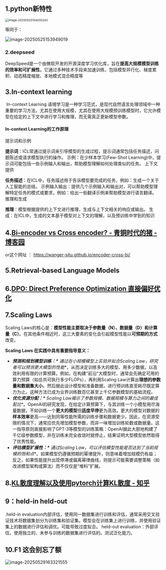 ## 1.python新特性

<img src="C:\Users\ZhuanZ\AppData\Roaming\Typora\typora-user-images\image-20250525154000240.png" alt="image-20250525154000240" style="zoom: 67%;" />

等同于：

![image-20250525153949019](C:\Users\ZhuanZ\AppData\Roaming\Typora\typora-user-images\image-20250525153949019.png)

### 2.deepseed

​	DeepSpeed是一个由微软开发的开源深度学习优化库，旨在**提高大规模模型训练的效率和可扩展性**。它通过多种技术手段来加速训练，包括模型并行化、梯度累积、动态精度缩放、本地模式混合精度等



## 3.In-context learning

​	In-context Learning 语境学习是一种学习范式，是现代自然语言处理领域中一种重要的学习方法，尤其在使用大规模，尤其在使用大规模预训练模型时，它允许模型在给定的上下文中进行学习和推理，而无需真正更新模型参数。

#### In-context Learning的工作原理

提示词和示例

**提示词**：ICL常通过提示词来引导模型的生成过程，提示词通常包括任务描述，问题陈述或请求模型执行的操作。‍‍‍‍‍‍‍‍‍
示例：在少样本学习(Few-Shot Learning)中，提示词可能包括一些示例输入和输出，帮助模型理解如何处理类似的任务。‍‍
上下文提供

**任务描述**：在ICL中，任务描述用于告诉模型要完成的任务，例如：生成一个关于人工智能的总结。‍‍‍‍‍
示例输入输出：提供几个示例输入和输出对，可以帮助模型理解特定任务的模式或要求，例如：给出一些翻译示例来帮助模型进行语言翻译。‍‍
推理和生成‍‍‍

**推理**：模型根据提供的上下文进行推理，生成与上下文相关的响应或输出。‍‍‍‍‍‍
生成：在ICL中，生成的文本基于模型对上下文的理解，以及预训练中学到的知识‍‍‍

## 4.[Bi-encoder vs Cross encoder? - 青铜时代的猪 - 博客园](https://www.cnblogs.com/wanger-sjtu/p/18227082)

or这个网址 ： https://wanger-sjtu.github.io/encoder-cross-bi/

## 5.Retrieval-based Language Models 





## 6.[DPO: Direct Preference Optimization 直接偏好优化](https://www.cnblogs.com/lemonzhang/p/17910358.html)

## 7.Scaling Laws 

Scaling Laws的核心是：**模型性能主要取决于参数量（N）、数据量（D）和计算量（C）**。在其他条件相近时，这三大要素的变化会引起模型性能以**可预期的方式**改变。

**Scaling Laws 在实践中具有重要指导意义：**

- ***预测和规划模型训练：\*** 通过在小规模模型上实验并拟合Scaling Law，研究者可以**预测更大模型的性能**，从而决定训练多大的模型、用多少数据，以高效利用有限的计算预算。例如，在构建“前沿”大模型时，通常会先确定可用的算力预算（如总共可执行多少FLOPs），再利用Scaling Law计算出**理想的参数量和数据集大小**。然后据此设计模型和准备数据，进行预训练直至耗尽既定算力为止。这种方法已成为业界训练数百亿甚至上千亿参数模型的基础流程。
- ***优化资源分配：\*** Scaling Law揭示了**参数规模、数据规模与算力之间的最佳配比**。OpenAI的研究发现，在给定计算预算下，与其训练一个小模型用尽海量数据，不如训练一个**更大的模型**但**适度早停**更为高效。更大的模型对数据的**样本效率**更高——达到同等性能所需的训练步骤和数据更少。因此，在资源受限的情况下，通常应优先增加模型参数，而非一味增加训练轮数或数据量。这一指导原则直接影响了GPT-3等模型的训练策略：OpenAI据此大胆地构建了千亿级参数模型，并在训练未完全收敛时就停止，结果证明大型模型依然取得了优秀性能。
- ***评估模型扩展性：\*** 通过Scaling Law，可以评估模型性能是否达到了当前规模的**饱和点**。如果模型仍遵循预期的幂律提升，则意味着增加规模仍有益；反之，如果性能提升出现停滞或偏离幂律曲线，则提示可能需要调整策略（如改进模型架构或算法）而不仅仅是“堆料”扩展。

## 8.[KL散度理解以及使用pytorch计算KL散度 - 知乎](https://zhuanlan.zhihu.com/p/339613080)

## 9：held-in held-out

.held-in evaluation内部评估，使用同一数据集进行训练和评估，通常采用交叉验证技术将数据集划分为训练集和验证集。模型会在训练集上进行训练，并使用验证集上的数据进行评估和调优。可能导致过度拟合。
held-out evaluation：外部评估，使用独立的、未参与训练的数据集进行评估的。测试泛化能力。

## 10.F1 这会别忘了额

![image-20250529163321555](C:\Users\ZhuanZ\AppData\Roaming\Typora\typora-user-images\image-20250529163321555.png)
